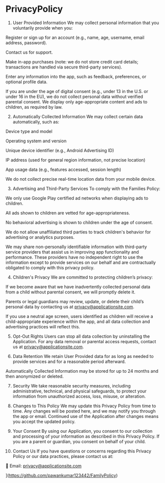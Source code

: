 # PrivacyPolicy
 1. User Provided Information
We may collect personal information that you voluntarily provide when you:

Register or sign up for an account (e.g., name, age, username, email address, password).

Contact us for support.

Make in-app purchases (note: we do not store credit card details; transactions are handled via secure third-party services).

Enter any information into the app, such as feedback, preferences, or optional profile data.

If you are under the age of digital consent (e.g., under 13 in the U.S. or under 16 in the EU), we do not collect personal data without verified parental consent. We display only age-appropriate content and ads to children, as required by law.

2. Automatically Collected Information
We may collect certain data automatically, such as:

Device type and model

Operating system and version

Unique device identifier (e.g., Android Advertising ID)

IP address (used for general region information, not precise location)

App usage data (e.g., features accessed, session length)

We do not collect precise real-time location data from your mobile device.

3. Advertising and Third-Party Services
To comply with the Families Policy:

We only use Google Play certified ad networks when displaying ads to children.

All ads shown to children are vetted for age-appropriateness.

No behavioral advertising is shown to children under the age of consent.

We do not allow unaffiliated third parties to track children's behavior for advertising or analytics purposes.

We may share non-personally identifiable information with third-party service providers that assist us in improving app functionality and performance. These providers have no independent right to use the information except to provide services on our behalf and are contractually obligated to comply with this privacy policy.

4. Children's Privacy
We are committed to protecting children’s privacy:

If we become aware that we have inadvertently collected personal data from a child without parental consent, we will promptly delete it.

Parents or legal guardians may review, update, or delete their child’s personal data by contacting us at privacy@applicationsite.com.

If you use a neutral age screen, users identified as children will receive a child-appropriate experience within the app, and all data collection and advertising practices will reflect this.

5. Opt-Out Rights
Users can stop all data collection by uninstalling the Application. For any data removal or parental access requests, contact us at privacy@applicationsite.com.

6. Data Retention
We retain User Provided data for as long as needed to provide services and for a reasonable period afterward.

Automatically Collected Information may be stored for up to 24 months and then anonymized or deleted.

7. Security
We take reasonable security measures, including administrative, technical, and physical safeguards, to protect your information from unauthorized access, loss, misuse, or alteration.

8. Changes to This Policy
We may update this Privacy Policy from time to time. Any changes will be posted here, and we may notify you through the app or email. Continued use of the Application after changes means you accept the updated policy.

9. Your Consent
By using our Application, you consent to our collection and processing of your information as described in this Privacy Policy. If you are a parent or guardian, you consent on behalf of your child.

10. Contact Us
If you have questions or concerns regarding this Privacy Policy or our data practices, please contact us at:

📧 Email: privacy@applicationsite.com


](https://github.com/pawankumar123442/FamilyPolicy)
